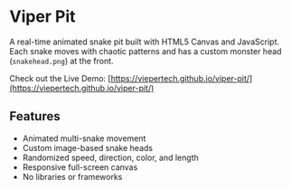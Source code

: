 # Viper Pit

A real-time animated snake pit built with HTML5 Canvas and JavaScript. Each snake moves with chaotic patterns and has a custom monster head (`snakehead.png`) at the front.

Check out the Live Demo: [https://viepertech.github.io/viper-pit/](https://viepertech.github.io/viper-pit/)

## Features

- Animated multi-snake movement
- Custom image-based snake heads
- Randomized speed, direction, color, and length
- Responsive full-screen canvas
- No libraries or frameworks



   
